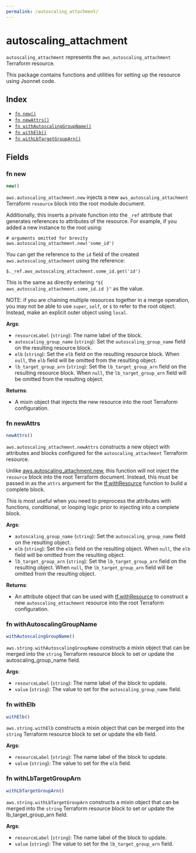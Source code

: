 ```yaml
---
permalink: /autoscaling_attachment/
---
```


# autoscaling_attachment

`autoscaling_attachment` represents the `aws_autoscaling_attachment` Terraform resource.



This package contains functions and utilities for setting up the resource using Jsonnet code.


## Index

* [`fn new()`](#fn-new)
* [`fn newAttrs()`](#fn-newattrs)
* [`fn withAutoscalingGroupName()`](#fn-withautoscalinggroupname)
* [`fn withElb()`](#fn-withelb)
* [`fn withLbTargetGroupArn()`](#fn-withlbtargetgrouparn)

## Fields

### fn new

```ts
new()
```


`aws.autoscaling_attachment.new` injects a new `aws_autoscaling_attachment` Terraform `resource`
block into the root module document.

Additionally, this inserts a private function into the `_ref` attribute that generates references to attributes of the
resource. For example, if you added a new instance to the root using:

    # arguments omitted for brevity
    aws.autoscaling_attachment.new('some_id')

You can get the reference to the `id` field of the created `aws.autoscaling_attachment` using the reference:

    $._ref.aws_autoscaling_attachment.some_id.get('id')

This is the same as directly entering `"${ aws_autoscaling_attachment.some_id.id }"` as the value.

NOTE: if you are chaining multiple resources together in a merge operation, you may not be able to use `super`, `self`,
or `$` to refer to the root object. Instead, make an explicit outer object using `local`.

**Args**:
  - `resourceLabel` (`string`): The name label of the block.
  - `autoscaling_group_name` (`string`): Set the `autoscaling_group_name` field on the resulting resource block.
  - `elb` (`string`): Set the `elb` field on the resulting resource block. When `null`, the `elb` field will be omitted from the resulting object.
  - `lb_target_group_arn` (`string`): Set the `lb_target_group_arn` field on the resulting resource block. When `null`, the `lb_target_group_arn` field will be omitted from the resulting object.

**Returns**:
- A mixin object that injects the new resource into the root Terraform configuration.


### fn newAttrs

```ts
newAttrs()
```


`aws.autoscaling_attachment.newAttrs` constructs a new object with attributes and blocks configured for the `autoscaling_attachment`
Terraform resource.

Unlike [aws.autoscaling_attachment.new](#fn-new), this function will not inject the `resource`
block into the root Terraform document. Instead, this must be passed in as the `attrs` argument for the
[tf.withResource](https://github.com/tf-libsonnet/core/tree/main/docs#fn-withresource) function to build a complete block.

This is most useful when you need to preprocess the attributes with functions, conditional, or looping logic prior to
injecting into a complete block.

**Args**:
  - `autoscaling_group_name` (`string`): Set the `autoscaling_group_name` field on the resulting object.
  - `elb` (`string`): Set the `elb` field on the resulting object. When `null`, the `elb` field will be omitted from the resulting object.
  - `lb_target_group_arn` (`string`): Set the `lb_target_group_arn` field on the resulting object. When `null`, the `lb_target_group_arn` field will be omitted from the resulting object.

**Returns**:
  - An attribute object that can be used with [tf.withResource](https://github.com/tf-libsonnet/core/tree/main/docs#fn-withresource) to construct a new `autoscaling_attachment` resource into the root Terraform configuration.


### fn withAutoscalingGroupName

```ts
withAutoscalingGroupName()
```

`aws.string.withAutoscalingGroupName` constructs a mixin object that can be merged into the `string`
Terraform resource block to set or update the autoscaling_group_name field.



**Args**:
  - `resourceLabel` (`string`): The name label of the block to update.
  - `value` (`string`): The value to set for the `autoscaling_group_name` field.


### fn withElb

```ts
withElb()
```

`aws.string.withElb` constructs a mixin object that can be merged into the `string`
Terraform resource block to set or update the elb field.



**Args**:
  - `resourceLabel` (`string`): The name label of the block to update.
  - `value` (`string`): The value to set for the `elb` field.


### fn withLbTargetGroupArn

```ts
withLbTargetGroupArn()
```

`aws.string.withLbTargetGroupArn` constructs a mixin object that can be merged into the `string`
Terraform resource block to set or update the lb_target_group_arn field.



**Args**:
  - `resourceLabel` (`string`): The name label of the block to update.
  - `value` (`string`): The value to set for the `lb_target_group_arn` field.
